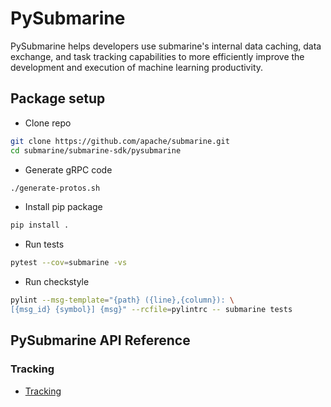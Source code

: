 <!---  
  Licensed under the Apache License, Version 2.0 (the "License");  
  you may not use this file except in compliance with the License.  
  You may obtain a copy of the License at  
  
   http://www.apache.org/licenses/LICENSE-2.0  
  
  Unless required by applicable law or agreed to in writing, software  
  distributed under the License is distributed on an "AS IS" BASIS,  
  WITHOUT WARRANTIES OR CONDITIONS OF ANY KIND, either express or implied.  
  See the License for the specific language governing permissions and  
  limitations under the License. See accompanying LICENSE file.  
-->  

# PySubmarine
PySubmarine helps developers use submarine's internal data caching,
data exchange, and task tracking capabilities to more efficiently improve the 
development and execution of machine learning productivity.

## Package setup
- Clone repo
```bash
git clone https://github.com/apache/submarine.git 
cd submarine/submarine-sdk/pysubmarine
```

- Generate gRPC code
```bash
./generate-protos.sh
```

- Install pip package
```bash
pip install .
```

- Run tests
```bash
pytest --cov=submarine -vs
```

- Run checkstyle
```bash
pylint --msg-template="{path} ({line},{column}): \
[{msg_id} {symbol}] {msg}" --rcfile=pylintrc -- submarine tests
```

## PySubmarine API Reference
### Tracking
- [Tracking](tracking.md)